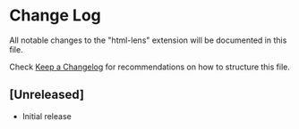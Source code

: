 # Change Log

All notable changes to the "html-lens" extension will be documented in this file.

Check [Keep a Changelog](http://keepachangelog.com/) for recommendations on how to structure this file.

## [Unreleased]

- Initial release